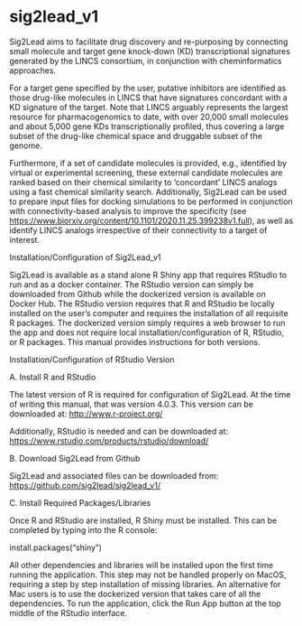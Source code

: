 # sig2lead_v1
Sig2Lead aims to facilitate drug discovery and re-purposing by connecting small molecule and target gene knock-down (KD) transcriptional signatures generated by the LINCS consortium, in conjunction with cheminformatics approaches. 

For a target gene specified by the user, putative inhibitors are identified as those drug-like molecules in LINCS that have signatures concordant with a KD signature of the target. Note that LINCS arguably represents the largest resource for pharmacogenomics to date, with over 20,000 small molecules and about 5,000 gene KDs transcriptionally profiled, thus covering a large subset of the drug-like chemical space and druggable subset of the genome.  

Furthermore, if a set of candidate molecules is provided, e.g., identified by virtual or experimental screening, these external candidate molecules are ranked based on their chemical similarity to ‘concordant’ LINCS analogs using a fast chemical similarity search. Additionally, Sig2Lead can be used to prepare input files for docking simulations to be performed in conjunction with connectivity-based analysis to improve the specificity (see https://www.biorxiv.org/content/10.1101/2020.11.25.399238v1.full), as well as identify LINCS analogs irrespective of their connectivity to a target of interest.

Installation/Configuration of Sig2Lead_v1

Sig2Lead is available as a stand alone R Shiny app that requires RStudio to run and as a docker container.  The RStudio version can simply be downloaded from Github while the dockerized version is available on Docker Hub.  The RStudio version requires that R and RStudio be locally installed on the user’s computer and requires the installation of all requisite R packages.  The dockerized version simply requires a web browser to run the app and does not require local installation/configuration of R, RStudio, or R packages.  This manual provides instructions for both versions.  

Installation/Configuration of RStudio Version

A.  Install R and RStudio

The latest version of R is required for configuration of Sig2Lead. At the time of writing this manual, that was version 4.0.3. This version can be downloaded at:
	http://www.r-project.org/

Additionally, RStudio is needed and can be downloaded at:
	https://www.rstudio.com/products/rstudio/download/

B.  Download Sig2Lead from Github

Sig2Lead and associated files can be downloaded from:
https://github.com/sig2lead/sig2lead_v1/

C.  Install Required Packages/Libraries

Once R and RStudio are installed, R Shiny must be installed. This can be completed by typing into the R console:

install.packages(“shiny”)

All other dependencies and libraries will be installed upon the first time running the application.
        This step may not be handled properly on MacOS, requiring a step by step installation of missing libraries. An alternative for Mac users is to use the dockerized version that takes care of all the dependencies.
        To run the application, click the Run App button at the top middle of the RStudio interface.
